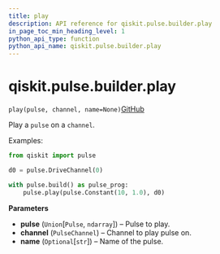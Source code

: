```yaml
---
title: play
description: API reference for qiskit.pulse.builder.play
in_page_toc_min_heading_level: 1
python_api_type: function
python_api_name: qiskit.pulse.builder.play
---
```


# qiskit.pulse.builder.play

<span id="qiskit.pulse.builder.play" />

`play(pulse, channel, name=None)`[GitHub](https://github.com/qiskit/qiskit/tree/stable/0.18/qiskit/pulse/builder.py "view source code")

Play a `pulse` on a `channel`.

Examples:

```python
from qiskit import pulse

d0 = pulse.DriveChannel(0)

with pulse.build() as pulse_prog:
    pulse.play(pulse.Constant(10, 1.0), d0)
```

**Parameters**

*   **pulse** (`Union`\[`Pulse`, `ndarray`]) – Pulse to play.
*   **channel** (`PulseChannel`) – Channel to play pulse on.
*   **name** (`Optional`\[`str`]) – Name of the pulse.

